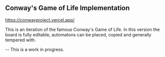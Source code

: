 ## Conway's Game of Life Implementation
https://conwayproject.vercel.app/

This is an iteration of the famous Conway's Game of Life. In this version the board is fully editable, automatons can be placed, copied and generally tempered with.

-- This is a work in progress.
